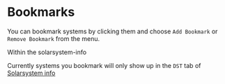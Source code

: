 # Bookmarks

You can bookmark systems by clicking them and choose `Add Bookmark` or `Remove Bookmark` from the menu.

Within the solarsystem-info

Currently systems you bookmark will only show up in the `DST` tab of [Solarsystem info](https://eveeye.readthedocs.io/en/latest/ui/solarsystem-info/) 
<!--stackedit_data:
eyJoaXN0b3J5IjpbLTEzOTE4MTQwMjAsMTM3MjM4Mzk3NSwtMT
Y5ODQ0NTUwMF19
-->